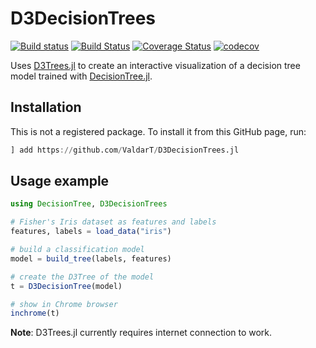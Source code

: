 # D3DecisionTrees

[![Build status](https://ci.appveyor.com/api/projects/status/mfuu09d9ql04qt5x/branch/master?svg=true)](https://ci.appveyor.com/project/ValdarT/d3decisiontrees-jl/branch/master)
[![Build Status](https://travis-ci.org/ValdarT/D3DecisionTrees.jl.svg?branch=master)](https://travis-ci.org/ValdarT/D3DecisionTrees.jl)
[![Coverage Status](https://coveralls.io/repos/github/ValdarT/D3DecisionTrees.jl/badge.svg?branch=master)](https://coveralls.io/github/ValdarT/D3DecisionTrees.jl?branch=master)
[![codecov](https://codecov.io/gh/ValdarT/D3DecisionTrees.jl/branch/master/graph/badge.svg)](https://codecov.io/gh/ValdarT/D3DecisionTrees.jl)

Uses [D3Trees.jl](https://github.com/sisl/D3Trees.jl) to create an interactive visualization of a decision tree model trained with [DecisionTree.jl](https://github.com/bensadeghi/DecisionTree.jl).

## Installation

This is not a registered package. To install it from this GitHub page, run:

```julia
] add https://github.com/ValdarT/D3DecisionTrees.jl
```

## Usage example

```julia
using DecisionTree, D3DecisionTrees

# Fisher's Iris dataset as features and labels
features, labels = load_data("iris")

# build a classification model
model = build_tree(labels, features)

# create the D3Tree of the model
t = D3DecisionTree(model)

# show in Chrome browser
inchrome(t)
```

**Note**: D3Trees.jl currently requires internet connection to work.
